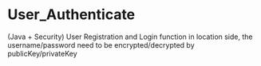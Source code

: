 # User_Authenticate
(Java + Security) User Registration and Login function in location side, the username/password need to be encrypted/decrypted by publicKey/privateKey
